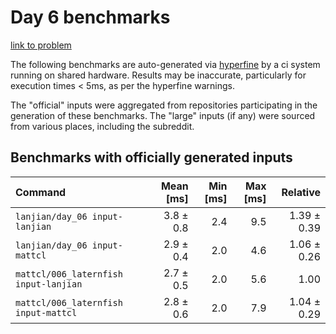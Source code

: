 # Day 6 benchmarks

[link to problem](http://adventofcode.com/2021/day/6)

The following benchmarks are auto-generated via [hyperfine](https://github.com/sharkdp/hyperfine) by a ci system running on shared hardware. Results may be inaccurate, particularly for execution times < 5ms, as per the hyperfine warnings.

The "official" inputs were aggregated from repositories participating in the generation of these benchmarks. The "large" inputs (if any) were sourced from various places, including the subreddit.

## Benchmarks with officially generated inputs
| Command | Mean [ms] | Min [ms] | Max [ms] | Relative |
|:---|---:|---:|---:|---:|
| `lanjian/day_06 input-lanjian` | 3.8 ± 0.8 | 2.4 | 9.5 | 1.39 ± 0.39 |
| `lanjian/day_06 input-mattcl` | 2.9 ± 0.4 | 2.0 | 4.6 | 1.06 ± 0.26 |
| `mattcl/006_laternfish input-lanjian` | 2.7 ± 0.5 | 2.0 | 5.6 | 1.00 |
| `mattcl/006_laternfish input-mattcl` | 2.8 ± 0.6 | 2.0 | 7.9 | 1.04 ± 0.29 |

